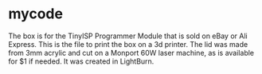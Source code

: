 # mycode
The box is for the  TinyISP Programmer Module that is sold on eBay or Ali Express. This is the file to print the box on a 3d printer.
The lid was made from 3mm acrylic and cut on a Monport 60W laser machine, as is available for $1 if needed. It was created in LightBurn. 

